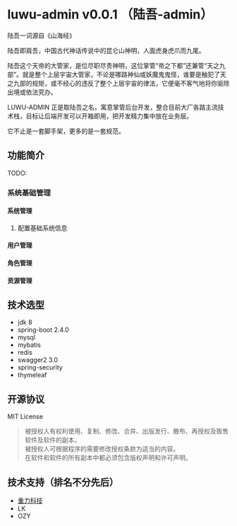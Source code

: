 # luwu-admin v0.0.1 （陆吾-admin）
<p>陆吾一词源自《山海经》</p>
<p>陆吾即肩吾，中国古代神话传说中的昆仑山神明，人面虎身虎爪而九尾。</p>
<p>陆吾这个天帝的大管家，是位尽职尽责神明，这位掌管“帝之下都”还兼管“天之九部”。就是整个上层宇宙大管家，不论是哪路神仙或妖魔鬼鬼怪，谁要是触犯了天之九部的规矩，或不经心的违反了整个上层宇宙的律法，它便毫不客气地将你驱除出境或依法究办。</p>
<p>LUWU-ADMIN 正是取陆吾之名，寓意掌管后台开发，整合目前大厂各路主流技术栈，目标让后端开发可以开箱即用，把开发精力集中放在业务层。</p>
<p>它不止是一套脚手架，更多的是一套规范。</p>

## 功能简介
TODO:
### 系统基础管理
#### 系统管理
1. 配置基础系统信息
#### 用户管理
#### 角色管理
#### 资源管理 
## 技术选型
- jdk 8
- spring-boot 2.4.0
- mysql
- mybatis
- redis
- swagger2 3.0
- spring-security
- thymeleaf

## 开源协议
MIT License
>   被授权人有权利使用、复制、修改、合并、出版发行、散布、再授权及贩售软件及软件的副本。<br>
    被授权人可根据程序的需要修改授权条款为适当的内容。<br>
    在软件和软件的所有副本中都必须包含版权声明和许可声明。

## 技术支持（排名不分先后）
- [重力科技](https://www.zhongli-tech.net/)
- LK
- OZY

